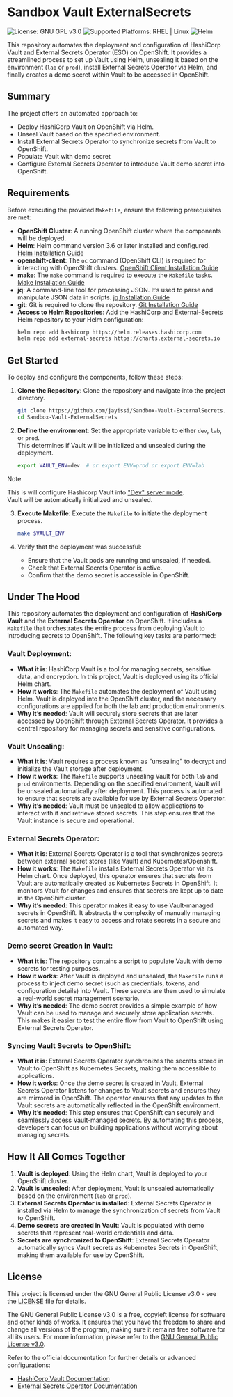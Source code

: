 # Sandbox Vault ExternalSecrets

![License: GNU GPL v3.0](https://img.shields.io/badge/License-GNU%20General%20Public%20License%20v3.0-blue)
![Supported Platforms: RHEL | Linux](https://img.shields.io/badge/Supported%20Platforms-RHEL%20%7C%20Linux-EE0000)
![Helm](https://img.shields.io/badge/Helm-v3.12%2B-blue.svg)

This repository automates the deployment and configuration of HashiCorp Vault and External Secrets Operator (ESO) on OpenShift. 
It provides a streamlined process to set up Vault using Helm, unsealing it based on the environment (`lab` or `prod`), install External Secrets Operator via Helm, and finally creates a demo secret within Vault to be accessed in OpenShift.

## Summary

The project offers an automated approach to:

- Deploy HashiCorp Vault on OpenShift via Helm.
- Unseal Vault based on the specified environment.
- Install External Secrets Operator to synchronize secrets from Vault to OpenShift.
- Populate Vault with demo secret
- Configure External Secrets Operator to introduce Vault demo secret into OpenShift.

## Requirements

Before executing the provided `Makefile`, ensure the following prerequisites are met:

- **OpenShift Cluster**: A running OpenShift cluster where the components will be deployed.
- **Helm**: Helm command version 3.6 or later installed and configured. [Helm Installation Guide](https://helm.sh/docs/intro/install/)
- **openshift-client**: The `oc` command (OpenShift CLI) is required for interacting with OpenShift clusters. [OpenShift Client Installation Guide](https://docs.openshift.com/container-platform/latest/cli_reference/openshift_cli/getting-started-cli.html)
- **make**: The `make` command is required to execute the `Makefile` tasks. [Make Installation Guide](https://www.gnu.org/software/make/)
- **jq**: A command-line tool for processing JSON. It’s used to parse and manipulate JSON data in scripts. [jq Installation Guide](https://stedolan.github.io/jq/download/)
- **git**: Git is required to clone the repository. [Git Installation Guide](https://git-scm.com/book/en/v2/Getting-Started-Installing-Git)
- **Access to Helm Repositories**: Add the HashiCorp and External-Secrets Helm repository to your Helm configuration:
  ```bash
  helm repo add hashicorp https://helm.releases.hashicorp.com
  helm repo add external-secrets https://charts.external-secrets.io
  ```

## Get Started

To deploy and configure the components, follow these steps:

1. **Clone the Repository**:  Clone the repository and navigate into the project directory.
   ```bash
   git clone https://github.com/jayissi/Sandbox-Vault-ExternalSecrets.git
   cd Sandbox-Vault-ExternalSecrets
   ```
2. **Define the environment**: Set the appropriate variable to either `dev`, `lab`, or `prod`.     
   This determines if Vault will be initialized and unsealed during the deployment.
   ```bash
   export VAULT_ENV=dev  # or export ENV=prod or export ENV=lab
   ```
  > [!NOTE]
  > This is will configure Hashicorp Vault into ["Dev" server mode](https://developer.hashicorp.com/vault/docs/concepts/dev-server).     
  > Vault will be automatically initialized and unsealed.

3. **Execute Makefile**: Execute the `Makefile` to initiate the deployment process.
   ```bash
   make $VAULT_ENV
   ```

4. Verify that the deployment was successful:
   - Ensure that the Vault pods are running and unsealed, if needed.
   - Check that External Secrets Operator is active.
   - Confirm that the demo secret is accessible in OpenShift.


## Under The Hood

This repository automates the deployment and configuration of **HashiCorp Vault** and the **External Secrets Operator** on OpenShift. It includes a `Makefile` that orchestrates the entire process from deploying Vault to introducing secrets to OpenShift. The following key tasks are performed:

### **Vault Deployment**:
- **What it is**: HashiCorp Vault is a tool for managing secrets, sensitive data, and encryption. In this project, Vault is deployed using its official Helm chart.
- **How it works**: The `Makefile` automates the deployment of Vault using Helm. Vault is deployed into the OpenShift cluster, and the necessary configurations are applied for both the lab and production environments.
- **Why it’s needed**: Vault will securely store secrets that are later accessed by OpenShift through External Secrets Operator. It provides a central repository for managing secrets and sensitive configurations.

### **Vault Unsealing**:
- **What it is**: Vault requires a process known as "unsealing" to decrypt and initialize the Vault storage after deployment.
- **How it works**: The `Makefile` supports unsealing Vault for both `lab` and `prod` environments. Depending on the specified environment, Vault will be unsealed automatically after deployment. This process is automated to ensure that secrets are available for use by External Secrets Operator.
- **Why it’s needed**: Vault must be unsealed to allow applications to interact with it and retrieve stored secrets. This step ensures that the Vault instance is secure and operational.

### **External Secrets Operator**:
- **What it is**: External Secrets Operator is a tool that synchronizes secrets between external secret stores (like Vault) and Kubernetes/Openshift.
- **How it works**: The `Makefile` installs External Secrets Operator via its Helm chart. Once deployed, this operator ensures that secrets from Vault are automatically created as Kubernetes Secrets in OpenShift. It monitors Vault for changes and ensures that secrets are kept up to date in the OpenShift cluster.
- **Why it’s needed**: This operator makes it easy to use Vault-managed secrets in OpenShift. It abstracts the complexity of manually managing secrets and makes it easy to access and rotate secrets in a secure and automated way.

### **Demo secret Creation in Vault**:
- **What it is**: The repository contains a script to populate Vault with demo secrets for testing purposes.
- **How it works**: After Vault is deployed and unsealed, the `Makefile` runs a process to inject demo secret (such as credentials, tokens, and configuration details) into Vault. These secrets are then used to simulate a real-world secret management scenario.
- **Why it’s needed**: The demo secret provides a simple example of how Vault can be used to manage and securely store application secrets. This makes it easier to test the entire flow from Vault to OpenShift using External Secrets Operator.

### **Syncing Vault Secrets to OpenShift**:
- **What it is**: External Secrets Operator synchronizes the secrets stored in Vault to OpenShift as Kubernetes Secrets, making them accessible to applications.
- **How it works**: Once the demo secret is created in Vault, External Secrets Operator listens for changes to Vault secrets and ensures they are mirrored in OpenShift. The operator ensures that any updates to the Vault secrets are automatically reflected in the OpenShift environment.
- **Why it’s needed**: This step ensures that OpenShift can securely and seamlessly access Vault-managed secrets. By automating this process, developers can focus on building applications without worrying about managing secrets.


## **How It All Comes Together**
1. **Vault is deployed**: Using the Helm chart, Vault is deployed to your OpenShift cluster.
2. **Vault is unsealed**: After deployment, Vault is unsealed automatically based on the environment (`lab` or `prod`).
3. **External Secrets Operator is installed**: External Secrets Operator is installed via Helm to manage the synchronization of secrets from Vault to OpenShift.
4. **Demo secrets are created in Vault**: Vault is populated with demo secrets that represent real-world credentials and data.
5. **Secrets are synchronized to OpenShift**: External Secrets Operator automatically syncs Vault secrets as Kubernetes Secrets in OpenShift, making them available for use by OpenShift.


## License

This project is licensed under the GNU General Public License v3.0 - see the [LICENSE](LICENSE) file for details.

The GNU General Public License v3.0 is a free, copyleft license for software and other kinds of works. It ensures that you have the freedom to share and change all versions of the program, making sure it remains free software for all its users. For more information, please refer to the [GNU General Public License v3.0](https://www.gnu.org/licenses/gpl-3.0.en.html).


Refer to the official documentation for further details or advanced configurations:

- [HashiCorp Vault Documentation](https://developer.hashicorp.com/vault/docs)
- [External Secrets Operator Documentation](https://external-secrets.io/)
